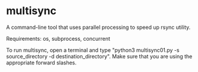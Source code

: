 # multisync
A command-line tool that uses parallel processing to speed up rsync utility.

Requirements: os, subprocess, concurrent

To run multisync, open a terminal and type "python3 multisync01.py -s source_directory -d destination_directory". Make sure that you are using the appropriate forward slashes.

